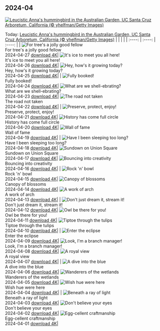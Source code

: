 ## 2024-04
[![Leucistic Anna's hummingbird in the Australian Garden, UC Santa Cruz Arboretum, California (© yhelfman/Getty Images)](https://cn.bing.com/th?id=OHR.LeucisticHummingbird_EN-US5796079642_UHD.jpg&w=1000)](https://cn.bing.com/th?id=OHR.LeucisticHummingbird_EN-US5796079642_UHD.jpg&pid=hp&w=3840&h=2160&rs=1&c=4)

Today: [Leucistic Anna's hummingbird in the Australian Garden, UC Santa Cruz Arboretum, California (© yhelfman/Getty Images)](https://cn.bing.com/th?id=OHR.LeucisticHummingbird_EN-US5796079642_UHD.jpg&pid=hp&w=3840&h=2160&rs=1&c=4)
  |      |      |      |
| :----: | :----: | :----: |
| ![For tree's a jolly good fellow](https://cn.bing.com/th?id=OHR.KalalochTree_EN-US5565386489_UHD.jpg&pid=hp&w=384&h=216&rs=1&c=4) <br/> For tree's a jolly good fellow <br/> 2024-04-27  [download 4K](https://cn.bing.com/th?id=OHR.KalalochTree_EN-US5565386489_UHD.jpg&pid=hp&w=3840&h=2160&rs=1&c=4)| ![It's ice to meet you all here!](https://cn.bing.com/th?id=OHR.PenguinDirections_EN-US5469437415_UHD.jpg&pid=hp&w=384&h=216&rs=1&c=4) <br/> It's ice to meet you all here! <br/> 2024-04-26  [download 4K](https://cn.bing.com/th?id=OHR.PenguinDirections_EN-US5469437415_UHD.jpg&pid=hp&w=3840&h=2160&rs=1&c=4)| ![Hey, how's it growing today?](https://cn.bing.com/th?id=OHR.TrilliumOntario_EN-US5180679465_UHD.jpg&pid=hp&w=384&h=216&rs=1&c=4) <br/> Hey, how's it growing today? <br/> 2024-04-25  [download 4K](https://cn.bing.com/th?id=OHR.TrilliumOntario_EN-US5180679465_UHD.jpg&pid=hp&w=3840&h=2160&rs=1&c=4)|
| ![Fully booked!](https://cn.bing.com/th?id=OHR.TrinityDublin_EN-US9065489677_UHD.jpg&pid=hp&w=384&h=216&rs=1&c=4) <br/> Fully booked! <br/> 2024-04-24  [download 4K](https://cn.bing.com/th?id=OHR.TrinityDublin_EN-US9065489677_UHD.jpg&pid=hp&w=3840&h=2160&rs=1&c=4)| ![What are we shell-ebrating?](https://cn.bing.com/th?id=OHR.EarthDayTurtle_EN-US4769423754_UHD.jpg&pid=hp&w=384&h=216&rs=1&c=4) <br/> What are we shell-ebrating? <br/> 2024-04-23  [download 4K](https://cn.bing.com/th?id=OHR.EarthDayTurtle_EN-US4769423754_UHD.jpg&pid=hp&w=3840&h=2160&rs=1&c=4)| ![The road not taken](https://cn.bing.com/th?id=OHR.CadesCove_EN-US4359486356_UHD.jpg&pid=hp&w=384&h=216&rs=1&c=4) <br/> The road not taken <br/> 2024-04-22  [download 4K](https://cn.bing.com/th?id=OHR.CadesCove_EN-US4359486356_UHD.jpg&pid=hp&w=3840&h=2160&rs=1&c=4)|
| ![Preserve, protect, enjoy!](https://cn.bing.com/th?id=OHR.YellowstoneGeyser_EN-US3470127711_UHD.jpg&pid=hp&w=384&h=216&rs=1&c=4) <br/> Preserve, protect, enjoy! <br/> 2024-04-21  [download 4K](https://cn.bing.com/th?id=OHR.YellowstoneGeyser_EN-US3470127711_UHD.jpg&pid=hp&w=3840&h=2160&rs=1&c=4)| ![History has come full circle](https://cn.bing.com/th?id=OHR.OrkneyStones_EN-US3355508244_UHD.jpg&pid=hp&w=384&h=216&rs=1&c=4) <br/> History has come full circle <br/> 2024-04-20  [download 4K](https://cn.bing.com/th?id=OHR.OrkneyStones_EN-US3355508244_UHD.jpg&pid=hp&w=3840&h=2160&rs=1&c=4)| ![Wall of fame](https://cn.bing.com/th?id=OHR.AvilaSpain_EN-US3559491003_UHD.jpg&pid=hp&w=384&h=216&rs=1&c=4) <br/> Wall of fame <br/> 2024-04-19  [download 4K](https://cn.bing.com/th?id=OHR.AvilaSpain_EN-US3559491003_UHD.jpg&pid=hp&w=3840&h=2160&rs=1&c=4)|
| ![Have I been sleeping too long?](https://cn.bing.com/th?id=OHR.SpringCub_EN-US3818124104_UHD.jpg&pid=hp&w=384&h=216&rs=1&c=4) <br/> Have I been sleeping too long? <br/> 2024-04-18  [download 4K](https://cn.bing.com/th?id=OHR.SpringCub_EN-US3818124104_UHD.jpg&pid=hp&w=3840&h=2160&rs=1&c=4)| ![Sundown on Union Square](https://cn.bing.com/th?id=OHR.UnionSquareNYC_EN-US3633149979_UHD.jpg&pid=hp&w=384&h=216&rs=1&c=4) <br/> Sundown on Union Square <br/> 2024-04-17  [download 4K](https://cn.bing.com/th?id=OHR.UnionSquareNYC_EN-US3633149979_UHD.jpg&pid=hp&w=3840&h=2160&rs=1&c=4)| ![Bouncing into creativity](https://cn.bing.com/th?id=OHR.RedBallBelgium_EN-US3314192425_UHD.jpg&pid=hp&w=384&h=216&rs=1&c=4) <br/> Bouncing into creativity <br/> 2024-04-16  [download 4K](https://cn.bing.com/th?id=OHR.RedBallBelgium_EN-US3314192425_UHD.jpg&pid=hp&w=3840&h=2160&rs=1&c=4)|
| ![Rock 'n' bowl](https://cn.bing.com/th?id=OHR.BowlingBallCali_EN-US3241530931_UHD.jpg&pid=hp&w=384&h=216&rs=1&c=4) <br/> Rock 'n' bowl <br/> 2024-04-15  [download 4K](https://cn.bing.com/th?id=OHR.BowlingBallCali_EN-US3241530931_UHD.jpg&pid=hp&w=3840&h=2160&rs=1&c=4)| ![Canopy of blossoms](https://cn.bing.com/th?id=OHR.SpringApple_EN-US3148648329_UHD.jpg&pid=hp&w=384&h=216&rs=1&c=4) <br/> Canopy of blossoms <br/> 2024-04-14  [download 4K](https://cn.bing.com/th?id=OHR.SpringApple_EN-US3148648329_UHD.jpg&pid=hp&w=3840&h=2160&rs=1&c=4)| ![A work of arch](https://cn.bing.com/th?id=OHR.SunsetArchesNP_EN-US2974318595_UHD.jpg&pid=hp&w=384&h=216&rs=1&c=4) <br/> A work of arch <br/> 2024-04-13  [download 4K](https://cn.bing.com/th?id=OHR.SunsetArchesNP_EN-US2974318595_UHD.jpg&pid=hp&w=3840&h=2160&rs=1&c=4)|
| ![Don't just dream it, stream it!](https://cn.bing.com/th?id=OHR.DragonWaterfall_EN-US2799967886_UHD.jpg&pid=hp&w=384&h=216&rs=1&c=4) <br/> Don't just dream it, stream it! <br/> 2024-04-12  [download 4K](https://cn.bing.com/th?id=OHR.DragonWaterfall_EN-US2799967886_UHD.jpg&pid=hp&w=3840&h=2160&rs=1&c=4)| ![Owl be there for you!](https://cn.bing.com/th?id=OHR.OwlSiblings_EN-US2594321387_UHD.jpg&pid=hp&w=384&h=216&rs=1&c=4) <br/> Owl be there for you! <br/> 2024-04-11  [download 4K](https://cn.bing.com/th?id=OHR.OwlSiblings_EN-US2594321387_UHD.jpg&pid=hp&w=3840&h=2160&rs=1&c=4)| ![Tiptoe through the tulips](https://cn.bing.com/th?id=OHR.SkagitValleyTulips_EN-US2489408645_UHD.jpg&pid=hp&w=384&h=216&rs=1&c=4) <br/> Tiptoe through the tulips <br/> 2024-04-10  [download 4K](https://cn.bing.com/th?id=OHR.SkagitValleyTulips_EN-US2489408645_UHD.jpg&pid=hp&w=3840&h=2160&rs=1&c=4)|
| ![Enter the eclipse](https://cn.bing.com/th?id=OHR.SolarEclipseOregon_EN-US2134131862_UHD.jpg&pid=hp&w=384&h=216&rs=1&c=4) <br/> Enter the eclipse <br/> 2024-04-09  [download 4K](https://cn.bing.com/th?id=OHR.SolarEclipseOregon_EN-US2134131862_UHD.jpg&pid=hp&w=3840&h=2160&rs=1&c=4)| ![Look, I'm a branch manager!](https://cn.bing.com/th?id=OHR.BeaverDenali_EN-US1894047698_UHD.jpg&pid=hp&w=384&h=216&rs=1&c=4) <br/> Look, I'm a branch manager! <br/> 2024-04-08  [download 4K](https://cn.bing.com/th?id=OHR.BeaverDenali_EN-US1894047698_UHD.jpg&pid=hp&w=3840&h=2160&rs=1&c=4)| ![A royal view](https://cn.bing.com/th?id=OHR.JapanHimeji_EN-US1768279571_UHD.jpg&pid=hp&w=384&h=216&rs=1&c=4) <br/> A royal view <br/> 2024-04-07  [download 4K](https://cn.bing.com/th?id=OHR.JapanHimeji_EN-US1768279571_UHD.jpg&pid=hp&w=3840&h=2160&rs=1&c=4)|
| ![A dive into the blue](https://cn.bing.com/th?id=OHR.BahamasSpace_EN-US1544254149_UHD.jpg&pid=hp&w=384&h=216&rs=1&c=4) <br/> A dive into the blue <br/> 2024-04-06  [download 4K](https://cn.bing.com/th?id=OHR.BahamasSpace_EN-US1544254149_UHD.jpg&pid=hp&w=3840&h=2160&rs=1&c=4)| ![Wanderers of the wetlands](https://cn.bing.com/th?id=OHR.AntelopeBotswana_EN-US3335739405_UHD.jpg&pid=hp&w=384&h=216&rs=1&c=4) <br/> Wanderers of the wetlands <br/> 2024-04-05  [download 4K](https://cn.bing.com/th?id=OHR.AntelopeBotswana_EN-US3335739405_UHD.jpg&pid=hp&w=3840&h=2160&rs=1&c=4)| ![Wish hue were here](https://cn.bing.com/th?id=OHR.KyrgyzstanRainbow_EN-US3266651913_UHD.jpg&pid=hp&w=384&h=216&rs=1&c=4) <br/> Wish hue were here <br/> 2024-04-04  [download 4K](https://cn.bing.com/th?id=OHR.KyrgyzstanRainbow_EN-US3266651913_UHD.jpg&pid=hp&w=3840&h=2160&rs=1&c=4)|
| ![Beneath a ray of light](https://cn.bing.com/th?id=OHR.JutlandSpring_EN-US3202382460_UHD.jpg&pid=hp&w=384&h=216&rs=1&c=4) <br/> Beneath a ray of light <br/> 2024-04-03  [download 4K](https://cn.bing.com/th?id=OHR.JutlandSpring_EN-US3202382460_UHD.jpg&pid=hp&w=3840&h=2160&rs=1&c=4)| ![Don't believe your eyes](https://cn.bing.com/th?id=OHR.PalazzoFarnese_EN-US3142967327_UHD.jpg&pid=hp&w=384&h=216&rs=1&c=4) <br/> Don't believe your eyes <br/> 2024-04-02  [download 4K](https://cn.bing.com/th?id=OHR.PalazzoFarnese_EN-US3142967327_UHD.jpg&pid=hp&w=3840&h=2160&rs=1&c=4)| ![Egg-cellent craftmanship](https://cn.bing.com/th?id=OHR.HungarianEggs_EN-US3026213374_UHD.jpg&pid=hp&w=384&h=216&rs=1&c=4) <br/> Egg-cellent craftmanship <br/> 2024-04-01  [download 4K](https://cn.bing.com/th?id=OHR.HungarianEggs_EN-US3026213374_UHD.jpg&pid=hp&w=3840&h=2160&rs=1&c=4)|
